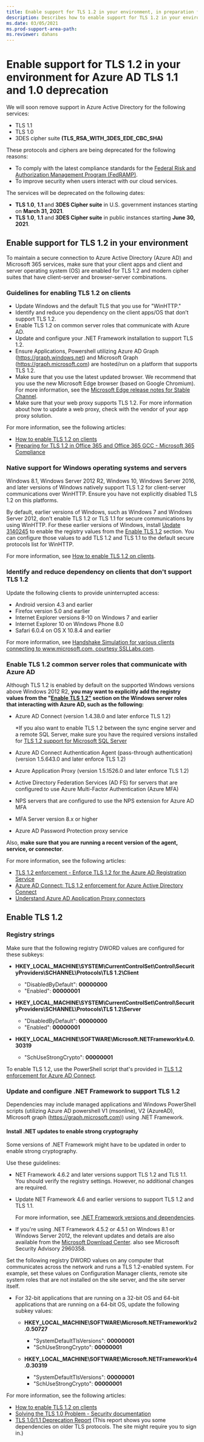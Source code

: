 ```yaml
---
title: Enable support for TLS 1.2 in your environment, in preparation for upcoming Azure AD TLS 1.0/1.1 deprecation
description: Describes how to enable support for TLS 1.2 in your environment, in preparation for upcoming Azure AD TLS 1.0/1.1 deprecation.
ms.date: 03/05/2021
ms.prod-support-area-path: 
ms.reviewer: dahans
---
```

# Enable support for TLS 1.2 in your environment for Azure AD TLS 1.1 and 1.0 deprecation

We will soon remove support in Azure Active Directory for the following services:

- TLS 1.1
- TLS 1.0
- 3DES cipher suite **(TLS_RSA_WITH_3DES_EDE_CBC_SHA)**

These protocols and ciphers are being deprecated for the following reasons:

- To comply with the latest compliance standards for the [Federal Risk and Authorization Management Program (FedRAMP)](https://www.fedramp.gov/).
- To improve security when users interact with our cloud services.

The services will be deprecated on the following dates:

- **TLS 1.0**, **1.1** and **3DES Cipher suite** in U.S. government instances starting on **March 31, 2021**.
- **TLS 1.0**, **1.1** and **3DES Cipher suite** in public instances starting **June 30, 2021**.

## Enable support for TLS 1.2 in your environment

To maintain a secure connection to Azure Active Directory (Azure AD) and Microsoft 365 services, make sure that your client apps and client and server operating system (OS) are enabled for TLS 1.2 and modern cipher suites that have client-server and browser-server combinations.

### Guidelines for enabling TLS 1.2 on clients

- Update Windows and the default TLS that you use for "WinHTTP."
- Identify and reduce you dependency on the client apps/OS that don’t support TLS 1.2.
- Enable TLS 1.2 on common server roles that communicate with Azure AD.
- Update and configure your .NET Framework installation to support TLS 1.2.
- Ensure Applications, Powershell utilizing Azure AD Graph (https://graph.windows.net) and Microsoft Graph (https://graph.microsoft.com) are hosted/run on a platform that supports TLS 1.2.
- Make sure that you use the latest updated browser. We recommend that you use the new Microsoft Edge browser (based on Google Chromium). For more information, see the [Microsoft Edge release notes for Stable Channel](https://docs.microsoft.com/deployedge/microsoft-edge-relnote-stable-channel).
- Make sure that your web proxy supports TLS 1.2. For more information about how to update a web proxy, check with the vendor of your app proxy solution.

For more information, see the following articles:

- [How to enable TLS 1.2 on clients](https://docs.microsoft.com/mem/configmgr/core/plan-design/security/enable-tls-1-2-client)
- [Preparing for TLS 1.2 in Office 365 and Office 365 GCC - Microsoft 365 Compliance](https://docs.microsoft.com/microsoft-365/compliance/prepare-tls-1.2-in-office-365)

### Native support for Windows operating systems and servers

Windows 8.1, Windows Server 2012 R2, Windows 10, Windows Server 2016, and later versions of Windows natively support TLS 1.2 for client-server communications over WinHTTP. Ensure you have not explicitly disabled TLS 1.2 on this platforms.

By default, earlier versions of Windows, such as Windows 7 and Windows Server 2012, don't enable TLS 1.2 or TLS 1.1 for secure communications by using WinHTTP. For these earlier versions of Windows, install [Update 3140245](https://support.microsoft.com/help/3140245) to enable the registry values from the [Enable TLS 1.2](#enable-tls-12) section. You can configure those values to add TLS 1.2 and TLS 1.1 to the default secure protocols list for WinHTTP.

For more information, see [How to enable TLS 1.2 on clients](https://docs.microsoft.com/mem/configmgr/core/plan-design/security/enable-tls-1-2-client).

### Identify and reduce dependency on clients that don't support TLS 1.2

Update the following clients to provide uninterrupted access:

- Android version 4.3 and earlier
- Firefox version 5.0 and earlier
- Internet Explorer versions 8-10 on Windows 7 and earlier
- Internet Explorer 10 on Windows Phone 8.0
- Safari 6.0.4 on OS X 10.8.4 and earlier

For more information, see [Handshake Simulation for various clients connecting to www.microsoft.com, courtesy SSLLabs.com](https://docs.microsoft.com/security/engineering/solving-tls1-problem#appendix-a-handshake-simulation).

### Enable TLS 1.2 common server roles that communicate with Azure AD

Although TLS 1.2 is enabled by default on the supported Windows versions above Windows 2012 R2, **you may want to explicitly add the registry values from the "[Enable TLS 1.2"](#enable-tls-12) section on the Windows server roles that interacting with Azure AD, such as the following:**

- Azure AD Connect (version 1.4.38.0 and later enforce TLS 1.2)
 
  *If you also want to enable TLS 1.2 between the sync engine server and a remote SQL Server, make sure you have the required versions installed for [TLS 1.2 support for Microsoft SQL Server](https://support.microsoft.com/en-us/topic/kb3135244-tls-1-2-support-for-microsoft-sql-server-e4472ef8-90a9-13c1-e4d8-44aad198cdbe)
- Azure AD Connect Authentication Agent (pass-through authentication) (version 1.5.643.0 and later enforce TLS 1.2)
- Azure Application Proxy (version 1.5.1526.0 and later enforce TLS 1.2)
- Active Directory Federation Services (AD FS) for servers that are configured to use Azure Multi-Factor Authentication (Azure MFA)
- NPS servers that are configured to use the NPS extension for Azure AD MFA
- MFA Server version 8.x or higher
- Azure AD Password Protection proxy service 

Also, **make sure that you are running a recent version of the agent, service, or connector**.

For more information, see the following articles:

- [TLS 1.2 enforcement - Enforce TLS 1.2 for the Azure AD Registration Service](https://docs.microsoft.com/azure/active-directory/devices/reference-device-registration-tls-1-2)
- [Azure AD Connect: TLS 1.2 enforcement for Azure Active Directory Connect](https://docs.microsoft.com/azure/active-directory/hybrid/reference-connect-tls-enforcement)
- [Understand Azure AD Application Proxy connectors](https://docs.microsoft.com/azure/active-directory/manage-apps/application-proxy-connectors#requirements-and-deployment)

## Enable TLS 1.2

### Registry strings

Make sure that the following registry DWORD values are configured for these subkeys:

- **HKEY_LOCAL_MACHINE\SYSTEM\CurrentControlSet\Control\SecurityProviders\SCHANNEL\Protocols\TLS 1.2\Client**

  - "DisabledByDefault": **00000000**
  - "Enabled": **00000001**
- **HKEY_LOCAL_MACHINE\SYSTEM\CurrentControlSet\Control\SecurityProviders\SCHANNEL\Protocols\TLS 1.2\Server**

  - "DisabledByDefault": **00000000**
  - "Enabled": **00000001**
- **HKEY_LOCAL_MACHINE\SOFTWARE\Microsoft.NETFramework\v4.0.30319**
  - "SchUseStrongCrypto": **00000001**

To enable TLS 1.2, use the PowerShell script that's provided in [TLS 1.2 enforcement for Azure AD Connect](https://docs.microsoft.com/azure/active-directory/hybrid/reference-connect-tls-enforcement).

### Update and configure .NET Framework to support TLS 1.2

Dependencies may include managed applications and Windows PowerShell scripts (utilizing Azure AD powershell V1 (msonline), V2 (AzureAD), MIcrosoft graph (https://graph.microsoft.com)) using .NET Framework.

#### Install .NET updates to enable strong cryptography

Some versions of .NET Framework might have to be updated in order to enable strong cryptography.

Use these guidelines:

- NET Framework 4.6.2 and later versions support TLS 1.2 and TLS 1.1. You should verify the registry settings. However, no additional changes are required.

- Update NET Framework 4.6 and earlier versions to support TLS 1.2 and TLS 1.1.

  For more information, see [.NET Framework versions and dependencies](https://docs.microsoft.com/dotnet/framework/migration-guide/versions-and-dependencies).

- If you're using .NET Framework 4.5.2 or 4.5.1 on Windows 8.1 or Windows Server 2012, the relevant updates and details are also available from the [Microsoft Download Center](https://www.microsoft.com/download/details.aspx?id=42883). also see Microsoft Security Advisory 2960358.

Set the following registry DWORD values  on any computer that communicates across the network and runs a TLS 1.2-enabled system. For example, set these values on Configuration Manager clients, remote site system roles that are not installed on the site server, and the site server itself.

- For 32-bit applications that are running on a 32-bit OS and 64-bit applications that are running on a 64-bit OS, update the following subkey values:

  - **HKEY_LOCAL_MACHINE\SOFTWARE\Microsoft\.NETFramework\v2.0.50727**

    - "SystemDefaultTlsVersions": **00000001**
    - "SchUseStrongCrypto": **00000001**
  
  - **HKEY_LOCAL_MACHINE\SOFTWARE\Microsoft\.NETFramework\v4.0.30319**

    - "SystemDefaultTlsVersions": **00000001**
    - "SchUseStrongCrypto": **00000001**

For more information, see the following articles:

- [How to enable TLS 1.2 on clients](https://docs.microsoft.com/mem/configmgr/core/plan-design/security/enable-tls-1-2-client)
- [Solving the TLS 1.0 Problem - Security documentation](https://docs.microsoft.com/security/engineering/solving-tls1-problem)
- [TLS 1.0/1.1 Deprecation Report](https://servicetrust.microsoft.com/AdminPage/TlsDeprecationReport/Download) (This report shows you some dependencies on older TLS protocols. The site might require you to sign in.)
